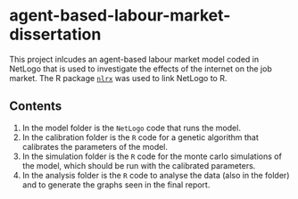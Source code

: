 # agent-based-labour-market-dissertation

This project inlcudes an agent-based labour market model coded in NetLogo that is used to investigate the effects of the internet on the job market. The R package [`nlrx`](https://cran.r-project.org/web/packages/nlrx/index.html) was used to link NetLogo to R. 

## Contents

1. In the model folder is the `NetLogo` code that runs the model. 
2. In the calibration folder is the `R` code for a genetic algorithm that calibrates the parameters of the model. 
3. In the simulation folder is the `R` code for the monte carlo simulations of the model, which should be run with the calibrated parameters.
4. In the analysis folder is the `R` code to analyse the data (also in the folder) and to generate the graphs seen in the final report.
